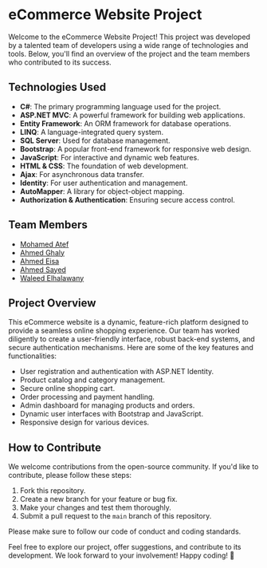 # eCommerce Website Project

Welcome to the eCommerce Website Project! This project was developed by a talented team of developers using a wide range of technologies and tools. Below, you'll find an overview of the project and the team members who contributed to its success.

## Technologies Used

- **C#**: The primary programming language used for the project.
- **ASP.NET MVC**: A powerful framework for building web applications.
- **Entity Framework**: An ORM framework for database operations.
- **LINQ**: A language-integrated query system.
- **SQL Server**: Used for database management.
- **Bootstrap**: A popular front-end framework for responsive web design.
- **JavaScript**: For interactive and dynamic web features.
- **HTML & CSS**: The foundation of web development.
- **Ajax**: For asynchronous data transfer.
- **Identity**: For user authentication and management.
- **AutoMapper**: A library for object-object mapping.
- **Authorization & Authentication**: Ensuring secure access control.

## Team Members

- [Mohamed Atef](https://github.com/Mohamed27Atef)
- [Ahmed Ghaly](https://github.com/AhmedGhaly)
- [Ahmed Eisa](https://github.com/ahmedeisa22)
- [Ahmed Sayed](https://github.com/Ahmedsayedom)
- [Waleed Elhalawany](https://github.com/Willoq)

## Project Overview

This eCommerce website is a dynamic, feature-rich platform designed to provide a seamless online shopping experience. Our team has worked diligently to create a user-friendly interface, robust back-end systems, and secure authentication mechanisms. Here are some of the key features and functionalities:

- User registration and authentication with ASP.NET Identity.
- Product catalog and category management.
- Secure online shopping cart.
- Order processing and payment handling.
- Admin dashboard for managing products and orders.
- Dynamic user interfaces with Bootstrap and JavaScript.
- Responsive design for various devices.

## How to Contribute

We welcome contributions from the open-source community. If you'd like to contribute, please follow these steps:

1. Fork this repository.
2. Create a new branch for your feature or bug fix.
3. Make your changes and test them thoroughly.
4. Submit a pull request to the `main` branch of this repository.

Please make sure to follow our code of conduct and coding standards.



Feel free to explore our project, offer suggestions, and contribute to its development. We look forward to your involvement!
Happy coding! 🚀

